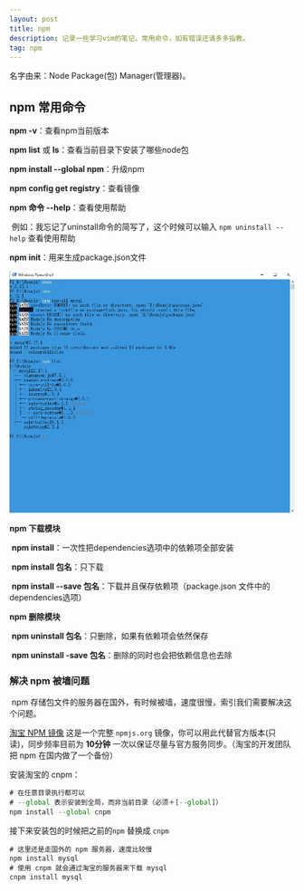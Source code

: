 ```yaml
---
layout: post
title: npm
description: 记录一些学习vim的笔记，常用命令，如有错误还请多多指教。
tag: npm
---
```



名字由来：Node Package(包) Manager(管理器)。


## npm 常用命令

**npm -v**：查看npm当前版本

**npm list** 或 **ls**：查看当前目录下安装了哪些node包

**npm install --global npm**：升级npm

**npm config get registry**：查看镜像

**npm 命令 --help**：查看使用帮助

​		例如：我忘记了uninstall命令的简写了，这个时候可以输入 `npm uninstall --help` 查看使用帮助

**npm init**：用来生成package.json文件

![npm基础命令](/images/posts/npm/npm01.png)


**npm 下载模块**

​		**npm install**：一次性把dependencies选项中的依赖项全部安装

​		**npm install 包名**：只下载

​		**npm install --save 包名**：下载并且保存依赖项（package.json 文件中的 dependencies选项）

**npm 删除模块**

​		**npm uninstall 包名**：只删除，如果有依赖项会依然保存

​		**npm uninstall -save 包名**：删除的同时也会把依赖信息也去除



### 解决 npm 被墙问题

​	npm 存储包文件的服务器在国外，有时候被墙，速度很慢，索引我们需要解决这个问题。

[淘宝 NPM 镜像](http://npm.taobao.org/) 这是一个完整 `npmjs.org` 镜像，你可以用此代替官方版本(只读)，同步频率目前为 **10分钟** 一次以保证尽量与官方服务同步。（淘宝的开发团队把 npm 在国内做了一个备份）

安装淘宝的 cnpm：

```javascript
# 在任意目录执行都可以
# --global 表示安装到全局，而非当前目录（必须＋[--global]）
npm install --global cnpm
```

接下来安装包的时候把之前的`npm` 替换成 `cnpm`

```shell
# 这里还是走国外的 npm 服务器，速度比较慢 
npm install mysql
# 使用 cnpm 就会通过淘宝的服务器来下载 mysql
cnpm install mysql
```


